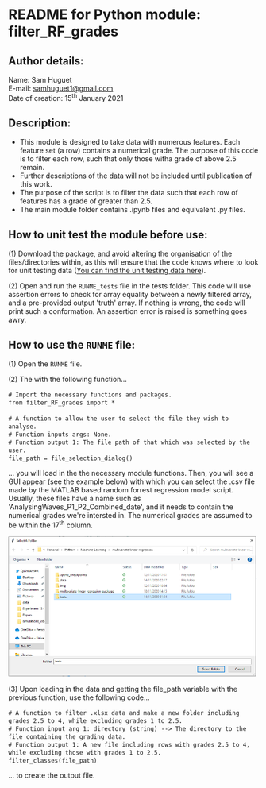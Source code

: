 # README for Python module: filter_RF_grades 

## Author details: 
Name: Sam Huguet  
E-mail: samhuguet1@gmail.com  
Date of creation: 15<sup>th</sup> January 2021

## Description: 
- This module is designed to take data with numerous features. Each feature set (a row) contains a numerical grade. The purpose of this code is to filter each row, such that only those witha grade of above 2.5 remain. 
- Further descriptions of the data will not be included until publication of this work. 
- The purpose of the script is to filter the data such that each row of features has a grade of greater than 2.5. 
- The main module folder contains .ipynb files and equivalent .py files. 

## How to unit test the module before use: 

(1) Download the package, and avoid altering the organisation of the files/directories within, as this will ensure that the code knows where to look for unit testing data ([You can find the unit testing data here](https://github.com/SamHSoftware/PhD/tree/main/filter_RF_grades/tests)).

(2) Open and run the ```RUNME_tests``` file in the tests folder. This code will use assertion errors to check for array equality between a newly filtered array, and a pre-provided output 'truth' array. If nothing is wrong, the code will print such a conformation. An assertion error is raised is something goes awry. 

## How to use the ```RUNME``` file: 

(1) Open the ```RUNME``` file. 
    
(2) The with the following function... 
```
# Import the necessary functions and packages.
from filter_RF_grades import *

# A function to allow the user to select the file they wish to analyse. 
# Function inputs args: None. 
# Function output 1: The file path of that which was selected by the user. 
file_path = file_selection_dialog()
```
... you will load in the the necessary module functions. Then, you will see a GUI appear (see the example below) with which you can select the .csv file made by the MATLAB based random forrest regression model script. Usually, these files have a name such as 'AnalysingWaves_P1_P2_Combined_date', and it needs to contain the numerical grades we're intersted in. The numerical grades are assumed to be within the 17<sup>th</sup> column.

<img src="https://github.com/SamHSoftware/PhD/blob/main/filter_RF_grades/img/file_selection.PNG?raw=true" alt="folder selection GUI" width="500"/>

(3) Upon loading in the data and getting the file_path variable with the previous function, use the following code...
```
# A function to filter .xlsx data and make a new folder including grades 2.5 to 4, while excluding grades 1 to 2.5.
# Function input arg 1: directory (string) --> The directory to the file containing the grading data. 
# Function output 1: A new file including rows with grades 2.5 to 4, while excluding those with grades 1 to 2.5. 
filter_classes(file_path)    
```
... to create the output file.  